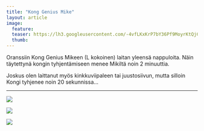 ```yaml
---
title: "Kong Genius Mike"
layout: article
image:
  feature:
  teaser: https://lh3.googleusercontent.com/-4vfLKxKrP7bY36Pf9MoyrKtQjCOgByHxnhKYlQYTfM=w245
  thumb:
---
```


Oranssiin Kong Genius Mikeen (L kokoinen) laitan yleensä nappuloita. Näin täytettynä kongin tyhjentämiseen menee Mikiltä noin 2 minuuttia.

Joskus olen laittanut myös kinkkuviipaleen tai juustosiivun, mutta silloin Kongi tyhjenee noin 20 sekunnissa…

---

![](https://lh3.googleusercontent.com/Q-QRvfnhaNdLsgFLaJ4wDr8eqC6RRFZx3HUKWwZ_3fw=w800)

![](https://lh3.googleusercontent.com/7zj0FX1wjk-z_LckN4LPwfI9aG-h3sVwjpgZlYanpHo=w800)

![](https://lh3.googleusercontent.com/HfM_xSVUSElJj19aHBoKcFqIjefYG1JBK16R_pdXtnw=w800)
